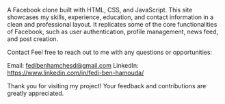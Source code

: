 A Facebook clone built with HTML, CSS, and JavaScript. This site showcases my skills, experience, education, and contact information in a clean and professional layout. 
It replicates some of the core functionalities of Facebook, such as user authentication, profile management, news feed, and post creation.

Contact
Feel free to reach out to me with any questions or opportunities:

Email: fedibenhamchesd@gmail.com
LinkedIn: https://www.linkedin.com/in/fedi-ben-hamouda/

Thank you for visiting my project! Your feedback and contributions are greatly appreciated.
